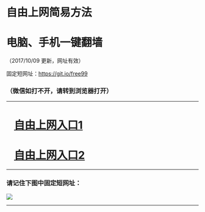 ﻿# 自由上网简易方法

# 电脑、手机一键翻墙

（2017/10/09 更新，网址有效）

固定短网址：https://git.io/free99

### （微信如打不开，请转到浏览器打开）


***





# &nbsp;&nbsp; <a href="http://ft1033710133.fwq-tz-1001.info/fwqtz01.html?t=100900124937 " target="_blank">自由上网入口1</a>
# &nbsp;&nbsp; <a href="http://ft2433725611.fwq-tz-1002.info/fwqtz02.html?t=10090018441 " target="_blank">自由上网入口2</a>
***

### 请记住下图中固定短网址：

<img src="https://s3-us-west-2.amazonaws.com/fwq-1001/yjfq-20170905okok.png" /> 


***

